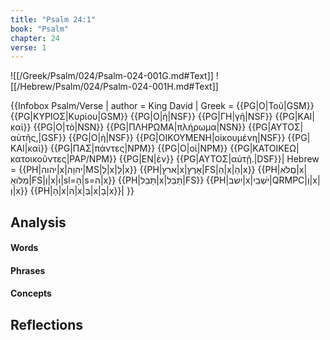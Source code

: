 ```yaml
---
title: "Psalm 24:1"
book: "Psalm"
chapter: 24
verse: 1
---
```

![[/Greek/Psalm/024/Psalm-024-001G.md#Text]]
![[/Hebrew/Psalm/024/Psalm-024-001H.md#Text]]

{{Infobox Psalm/Verse |
  author = King David |
  Greek = {{PG|Ο|Τοῦ|GSM}} {{PG|ΚΥΡΙΟΣ|Κυρίου|GSM}} {{PG|Ο|ἡ|NSF}} {{PG|ΓΗ|γῆ|NSF}} {{PG|ΚΑΙ|καὶ}} {{PG|Ο|τὸ|NSN}} {{PG|ΠΛΗΡΩΜΑ|πλήρωμα|NSN}} {{PG|ΑΥΤΟΣ|αὐτῆς,|GSF}} {{PG|Ο|ἡ|NSF}} {{PG|ΟΙΚΟΥΜΕΝΗ|οἰκουμένη|NSF}} {{PG|ΚΑΙ|καὶ}} {{PG|ΠΑΣ|πάντες|NPM}} {{PG|Ο|οἱ|NPM}} {{PG|ΚΑΤΟΙΚΕΩ|κατοικοῦντες|PAP/NPM}} {{PG|ΕΝ|ἐν}} {{PG|ΑΥΤΟΣ|αὐτῇ.|DSF}}|
  Hebrew = {{PH|יהוה|x|יהוָה|MS|לְ|x|לַ|x}} {{PH|ארץ|x|אָרֶץ|FS|הַ|x|הָ|x}} {{PH|םְלֹא|x|מְלוֹאָ|FS|וְ|x|וּ|sl=הָ|s=הּ|x}} {{PH|תֵּבֵל|x|תֵּבֵל|FS}} {{PH|ישב|x|יֹשְׁבֵי|QRMPC|וְ|x|וְ|x}} {{PH|הָ|x|הּ|x|בְּ|x|בָ|x}}׃|
}}

## Analysis

#### Words

#### Phrases

#### Concepts

## Reflections
